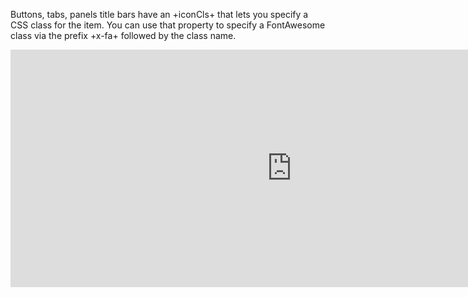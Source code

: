 Buttons, tabs, panels title bars have an +iconCls+ that lets you specify a CSS class
for the item. You can use that property to specify a FontAwesome class 
via the prefix +x-fa+ followed by the class name.

<div style="height: 380px; width: 900px;">
<iframe 
    src="http://fontawesome.io/icons/" 
    style="height: 100%; width: 100%; border: 0" 
/>
</div>

<br/>